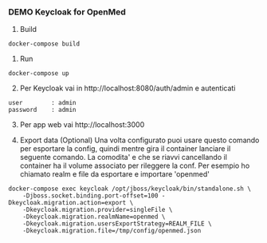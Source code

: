 ### DEMO Keycloak for OpenMed

1. Build
```
docker-compose build
```

1. Run
```
docker-compose up
```

2. Per Keycloak vai in http://localhost:8080/auth/admin e autenticati
```
user        : admin
password    : admin
```

3. Per app web vai http://localhost:3000

4. Export data (Optional)
Una volta configurato puoi usare questo comando per esportare la config, quindi mentre gira il container lanciare il seguente comando.
La comodita' e che se riavvi cancellando il container ha il volume associato per rileggere la conf.
Per esempio ho chiamato realm e file da esportare e importare 'openmed'

```
docker-compose exec keycloak /opt/jboss/keycloak/bin/standalone.sh \
    -Djboss.socket.binding.port-offset=100 -Dkeycloak.migration.action=export \
    -Dkeycloak.migration.provider=singleFile \
    -Dkeycloak.migration.realmName=openmed \
    -Dkeycloak.migration.usersExportStrategy=REALM_FILE \
    -Dkeycloak.migration.file=/tmp/config/openmed.json
```